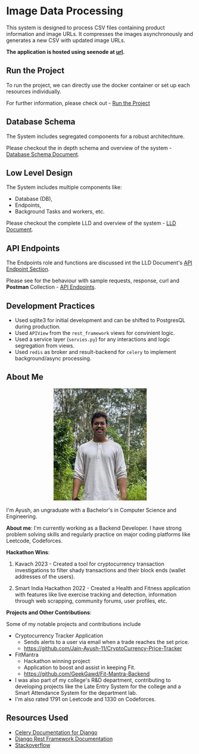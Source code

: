 # Image Data Processing
This system is designed to process CSV files containing product information and image URLs.
It compresses the images asynchronously and generates a new CSV with updated image URLs.

**The application is hosted using seenode at [url](https://web-jnwfnx1u4gc3.up-de-fra1-k8s-1.apps.run-on-seenode.com/).**

## Run the Project

To run the project, we can directly use the docker container or set up each resources individually.

For further information, please check out  - [Run the Project](/Docs/ProjectRun.md)

## Database Schema
The System includes segregated components for a robust architechture.

Please checkout the in depth schema and overview of the system - [Database Schema Document](/Docs/Database.md).

## Low Level Design
The System includes multiple components like:
- Database (DB),
- Endpoints,
- Background Tasks and workers, etc.

Please checkout the complete LLD and overview of the system - [LLD Document](/Docs/LLD.md).

## API Endpoints
The Endpoints role and functions are discussed int the LLD Document's [API Endpoint Section](/Docs/LLD.md#21-api-endpoints).

Please see for the behaviour with sample requests, response, curl and **Postman** Collection - [API Endpoints](/Docs/Endpoints.md).

## Development Practices
- Used sqlite3 for initial development and can be shifted to PostgresQL during production.
- Used `APIView` from the `rest_framework` views for convinient logic.
- Used a service layer (`servies.py`) for any interactions and logic segregation from views.
- Used `redis` as broker and result-backend for `celery` to implement background/async processing.

## About Me
<p align="center">
  <img style="width: 250px; height: 300px;" src="./Docs/images/Myself.png" />
</p>

I'm Ayush, an ungraduate with a Bachelor's in Computer Science and Engineering.

**About me**:
I'm currently working as a Backend Developer. I have strong problem solving skills and regularly practice on major coding platforms like Leetcode, Codeforces.

**Hackathon Wins**:

1. Kavach 2023 - Created a tool for cryptocurrency transaction investigations to filter shady transactions and their block ends (wallet addresses of the users).

2. Smart India Hackathon 2022 - Created a Health and Fitness application with features like live exercise tracking and detection, information through web scrapping, community forums, user profiles, etc.

**Projects and Other Contributions**:

Some of my notable projects and contributions include
- Cryptocurrency Tracker Application
    - Sends alerts to a user via email when a trade reaches the set price.
    - https://github.com/Jain-Ayush-11/CryptoCurrency-Price-Tracker
- FitMantra
    - Hackathon winning project
    - Application to boost and assist in keeping Fit.
    - https://github.com/GeekGawd/Fit-Mantra-Backend
- I was also part of my college's R&D department, contributing to developing projects like the Late Entry System for the college and a Smart Attendance System for the department lab.
- I'm also rated 1791 on Leetcode and 1330 on Codeforces.

## Resources Used
- [Celery Documentation for Django](https://docs.celeryq.dev/en/stable/django/first-steps-with-django.html#using-celery-with-django)
- [Django Rest Framework Documentation](https://www.django-rest-framework.org/)
- [Stackoverflow](https://stackoverflow.com/)
